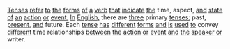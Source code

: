 [Tenses](./tenses.md) [refer](./refer.md) [to](./to.md) [the](./the.md) [forms](./forms.md) [of](./of.md) [a](./a.md) [verb](./verb.md) [that](./that.md) [indicate](./indicate.md) [the](./the.md) time, aspect, [and](./and.md) [state](./state.md) [of](./of.md) [an](./an.md) [action](./action.md) [or](./or.md) [event.](./event.md) [In](./in.md) [English,](./english.md) there are [three](./three.md) primary [tenses:](./tenses.md) past, [present,](./present.md) [and](./and.md) future. Each [tense](./tense.md) [has](./has.md) [different](./different.md) [forms](./forms.md) [and](./and.md) [is](./is.md) [used](./used.md) [to](./to.md) convey [different](./different.md) time relationships [between](./between.md) [the](./the.md) [action](./action.md) [or](./or.md) [event](./event.md) [and](./and.md) [the](./the.md) [speaker](./speaker.md) [or](./or.md) writer.